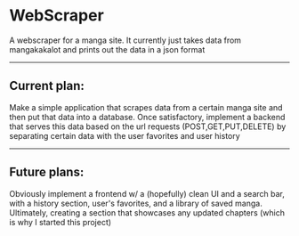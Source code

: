 # WebScraper
A webscraper for a manga site. It currently just takes data from mangakakalot and prints out the data in a json format
___
## Current plan:
Make a simple application that scrapes data from a certain manga site and then put that data into a database.
Once satisfactory, implement a backend that serves this data based on the url requests (POST,GET,PUT,DELETE) by
separating certain data with the user favorites and user history
___
## Future plans:
Obviously implement a frontend w/ a (hopefully) clean UI and a search bar, with a history section, user's favorites,
and a library of saved manga. Ultimately, creating a section that showcases any updated chapters (which is why I started
this project)
